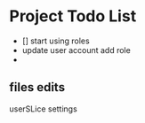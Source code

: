 # Project Todo List

- [] start using roles
- update user account add role
- 

## files edits
userSLice
settings


